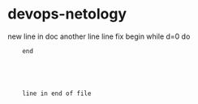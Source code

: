 # devops-netology

new line in doc
    another line 
        line fix 
	begin while d=0 do

        end 





        line in end of file
